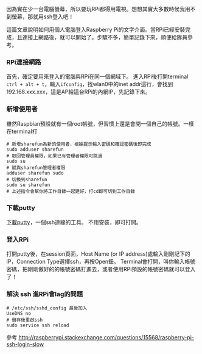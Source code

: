 因為實在少一台電腦螢幕，所以要玩RPi都得用電視。想想其實大多數時候我用不到螢幕，那就用ssh登入吧！

這篇文章說明如何用個人電腦登入Raspberry Pi的文字介面。當RPi已經安裝完成，且連接上網路後，就可以開始了。步驟不多，簡單記錄下來，順便給隊員參考。

### RPi連接網路
首先，確定要用來登入的電腦與RPi在同一個網域下。
進入RPi後打開terminal `ctrl + alt + t`，輸入`ifconfig`，找wlan0中的inet addr這行，會找到192.168.xxx.xxx，這是AP給這台RPi的內網IP，先記錄下來。

### 新增使用者
雖然Raspbian預設就有一個root帳號，但習慣上還是會開一個自己的帳號。一樣在terminal打
```
# 新增sharefun為新的使用者，根據提示輸入密碼和確認密碼後即完成
sudo adduser sharefun
# 取回管理員權限，如果已有管理者權限可跳過
sudo su
# 賦與sharefun管理者權限
adduser sharefun sudo
# 切換到sharefun
sudo su sharefun
# 上述指令會幫你將工作目錄一起建好，打cd即可切到工作目錄
```

### 下載putty
[下載putty](http://ntu.csie.org/~piaip/pietty/)，一個ssh連線的工具。
不用安裝，即可打開。

### 登入RPi
打開putty後，在session頁面，Host Name (or IP address)處輸入剛剛記下的IP，Connection Type選擇ssh，再按Open鈕。
Terminal會打開，叫你輸入帳號密碼，把剛剛做好的的帳號密碼打進去，或者使用RPi預設的帳號密碼就可以登入了！

### 解決 ssh 進RPi會lag的問題
```
# /etc/ssh/sshd_config 最後加入
UseDNS no
# 儲存後重啟ssh
sudo service ssh reload
```
參考
http://raspberrypi.stackexchange.com/questions/15568/raspberry-pi-ssh-login-slow
